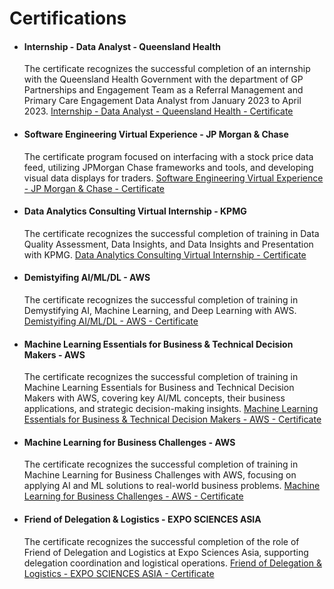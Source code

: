 # Certifications

* <h4><b> Internship - Data Analyst - Queensland Health </b></h4> 

  The certificate recognizes the successful completion of an internship with the Queensland Health Government with the department of GP Partnerships and Engagement Team as a Referral Management and Primary Care Engagement Data Analyst from January 2023 to April 2023. [Internship - Data Analyst - Queensland Health - Certificate](https://github.com/Hamza-Siam/Hamza-Siam/blob/main/Internship%20-%20Certificate.pdf)

* <h4><b> Software Engineering Virtual Experience - JP Morgan & Chase </b></h4> 

  The certificate program focused on interfacing with a stock price data feed, utilizing JPMorgan Chase frameworks and tools, and developing visual data displays for traders. [Software Engineering Virtual Experience - JP Morgan & Chase - Certificate](https://github.com/Hamza-Siam/Hamza-Siam/blob/main/Software%20Engineering%20Virtual%20Experience%20-%20JP%20Morgan%20%26%20Chase%20-%20Certificate.pdf)

* <h4><b> Data Analytics Consulting Virtual Internship - KPMG </b></h4> 

  The certificate recognizes the successful completion of training in Data Quality Assessment, Data Insights, and Data Insights and Presentation with KPMG. [Data Analytics Consulting Virtual Internship - Certificate](https://github.com/Hamza-Siam/Hamza-Siam/blob/main/KPMG%20-%20Certificate.pdf)

* <h4><b> Demistyifing AI/ML/DL - AWS </b></h4> 

  The certificate recognizes the successful completion of training in Demystifying AI, Machine Learning, and Deep Learning with AWS. [Demistyifing AI/ML/DL - AWS - Certificate](https://github.com/Hamza-Siam/Hamza-Siam/blob/main/AWS%20-%20AIMLDL%20-%20Certificate.pdf)

* <h4><b> Machine Learning Essentials for Business & Technical Decision Makers - AWS </b></h4> 

  The certificate recognizes the successful completion of training in Machine Learning Essentials for Business and Technical Decision Makers with AWS, covering key AI/ML concepts, their business applications, and strategic decision-making insights. [Machine Learning Essentials for Business & Technical Decision Makers - AWS - Certificate](https://github.com/Hamza-Siam/Hamza-Siam/blob/main/AWS%20-%20Machine%20Learning.pdf)

* <h4><b> Machine Learning for Business Challenges - AWS </b></h4> 

  The certificate recognizes the successful completion of training in Machine Learning for Business Challenges with AWS, focusing on applying AI and ML solutions to real-world business problems. [Machine Learning for Business Challenges - AWS - Certificate](https://github.com/Hamza-Siam/Hamza-Siam/blob/main/AWS%20-%20Business%20Challenges.pdf)

* <h4><b> Friend of Delegation & Logistics - EXPO SCIENCES ASIA </b></h4> 

  The certificate recognizes the successful completion of the role of Friend of Delegation and Logistics at Expo Sciences Asia, supporting delegation coordination and logistical operations. [Friend of Delegation & Logistics - EXPO SCIENCES ASIA - Certificate](https://github.com/Hamza-Siam/Hamza-Siam/blob/main/Friend%20of%20Delegation.pdf)
